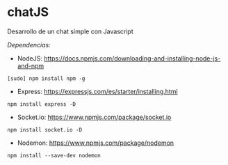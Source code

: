 # chatJS
Desarrollo de un chat simple con Javascript

*Dependencias:*
* NodeJS: https://docs.npmjs.com/downloading-and-installing-node-js-and-npm
```
[sudo] npm install npm -g
```
* Express: https://expressjs.com/es/starter/installing.html
```
npm install express -D
```
* Socket.io: https://www.npmjs.com/package/socket.io
```
npm install socket.io -D
```
* Nodemon: https://www.npmjs.com/package/nodemon
```
npm install --save-dev nodemon
```
